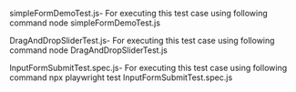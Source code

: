simpleFormDemoTest.js- For executing this test case using following command
node simpleFormDemoTest.js

DragAndDropSliderTest.js- For executing this test case using following command
node DragAndDropSliderTest.js

InputFormSubmitTest.spec.js- For executing this test case using following command
npx playwright test InputFormSubmitTest.spec.js
